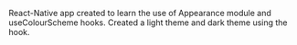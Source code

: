 React-Native app created to learn the use of Appearance module and useColourScheme hooks. Created a light theme and dark theme using the hook.
